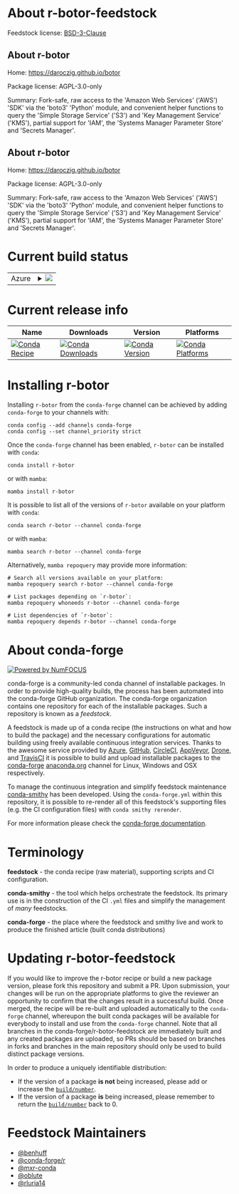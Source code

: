 About r-botor-feedstock
=======================

Feedstock license: [BSD-3-Clause](https://github.com/conda-forge/r-botor-feedstock/blob/main/LICENSE.txt)


About r-botor
-------------

Home: https://daroczig.github.io/botor

Package license: AGPL-3.0-only

Summary: Fork-safe, raw access to the 'Amazon Web Services' ('AWS') 'SDK' via the 'boto3' 'Python' module, and convenient helper functions to query the 'Simple Storage Service' ('S3') and 'Key Management Service' ('KMS'), partial support for 'IAM', the 'Systems Manager Parameter Store' and 'Secrets Manager'.

About r-botor
-------------

Home: https://daroczig.github.io/botor

Package license: AGPL-3.0-only

Summary: Fork-safe, raw access to the 'Amazon Web Services' ('AWS') 'SDK' via the 'boto3' 'Python' module, and convenient helper functions to query the 'Simple Storage Service' ('S3') and 'Key Management Service' ('KMS'), partial support for 'IAM', the 'Systems Manager Parameter Store' and 'Secrets Manager'.

Current build status
====================


<table>
    
  <tr>
    <td>Azure</td>
    <td>
      <details>
        <summary>
          <a href="https://dev.azure.com/conda-forge/feedstock-builds/_build/latest?definitionId=9053&branchName=main">
            <img src="https://dev.azure.com/conda-forge/feedstock-builds/_apis/build/status/r-botor-feedstock?branchName=main">
          </a>
        </summary>
        <table>
          <thead><tr><th>Variant</th><th>Status</th></tr></thead>
          <tbody><tr>
              <td>linux_64_r_base4.3</td>
              <td>
                <a href="https://dev.azure.com/conda-forge/feedstock-builds/_build/latest?definitionId=9053&branchName=main">
                  <img src="https://dev.azure.com/conda-forge/feedstock-builds/_apis/build/status/r-botor-feedstock?branchName=main&jobName=linux&configuration=linux%20linux_64_r_base4.3" alt="variant">
                </a>
              </td>
            </tr><tr>
              <td>linux_64_r_base4.4</td>
              <td>
                <a href="https://dev.azure.com/conda-forge/feedstock-builds/_build/latest?definitionId=9053&branchName=main">
                  <img src="https://dev.azure.com/conda-forge/feedstock-builds/_apis/build/status/r-botor-feedstock?branchName=main&jobName=linux&configuration=linux%20linux_64_r_base4.4" alt="variant">
                </a>
              </td>
            </tr><tr>
              <td>osx_64_r_base4.3</td>
              <td>
                <a href="https://dev.azure.com/conda-forge/feedstock-builds/_build/latest?definitionId=9053&branchName=main">
                  <img src="https://dev.azure.com/conda-forge/feedstock-builds/_apis/build/status/r-botor-feedstock?branchName=main&jobName=osx&configuration=osx%20osx_64_r_base4.3" alt="variant">
                </a>
              </td>
            </tr><tr>
              <td>osx_64_r_base4.4</td>
              <td>
                <a href="https://dev.azure.com/conda-forge/feedstock-builds/_build/latest?definitionId=9053&branchName=main">
                  <img src="https://dev.azure.com/conda-forge/feedstock-builds/_apis/build/status/r-botor-feedstock?branchName=main&jobName=osx&configuration=osx%20osx_64_r_base4.4" alt="variant">
                </a>
              </td>
            </tr><tr>
              <td>win_64_r_base4.3</td>
              <td>
                <a href="https://dev.azure.com/conda-forge/feedstock-builds/_build/latest?definitionId=9053&branchName=main">
                  <img src="https://dev.azure.com/conda-forge/feedstock-builds/_apis/build/status/r-botor-feedstock?branchName=main&jobName=win&configuration=win%20win_64_r_base4.3" alt="variant">
                </a>
              </td>
            </tr><tr>
              <td>win_64_r_base4.4</td>
              <td>
                <a href="https://dev.azure.com/conda-forge/feedstock-builds/_build/latest?definitionId=9053&branchName=main">
                  <img src="https://dev.azure.com/conda-forge/feedstock-builds/_apis/build/status/r-botor-feedstock?branchName=main&jobName=win&configuration=win%20win_64_r_base4.4" alt="variant">
                </a>
              </td>
            </tr>
          </tbody>
        </table>
      </details>
    </td>
  </tr>
</table>

Current release info
====================

| Name | Downloads | Version | Platforms |
| --- | --- | --- | --- |
| [![Conda Recipe](https://img.shields.io/badge/recipe-r--botor-green.svg)](https://anaconda.org/conda-forge/r-botor) | [![Conda Downloads](https://img.shields.io/conda/dn/conda-forge/r-botor.svg)](https://anaconda.org/conda-forge/r-botor) | [![Conda Version](https://img.shields.io/conda/vn/conda-forge/r-botor.svg)](https://anaconda.org/conda-forge/r-botor) | [![Conda Platforms](https://img.shields.io/conda/pn/conda-forge/r-botor.svg)](https://anaconda.org/conda-forge/r-botor) |

Installing r-botor
==================

Installing `r-botor` from the `conda-forge` channel can be achieved by adding `conda-forge` to your channels with:

```
conda config --add channels conda-forge
conda config --set channel_priority strict
```

Once the `conda-forge` channel has been enabled, `r-botor` can be installed with `conda`:

```
conda install r-botor
```

or with `mamba`:

```
mamba install r-botor
```

It is possible to list all of the versions of `r-botor` available on your platform with `conda`:

```
conda search r-botor --channel conda-forge
```

or with `mamba`:

```
mamba search r-botor --channel conda-forge
```

Alternatively, `mamba repoquery` may provide more information:

```
# Search all versions available on your platform:
mamba repoquery search r-botor --channel conda-forge

# List packages depending on `r-botor`:
mamba repoquery whoneeds r-botor --channel conda-forge

# List dependencies of `r-botor`:
mamba repoquery depends r-botor --channel conda-forge
```


About conda-forge
=================

[![Powered by
NumFOCUS](https://img.shields.io/badge/powered%20by-NumFOCUS-orange.svg?style=flat&colorA=E1523D&colorB=007D8A)](https://numfocus.org)

conda-forge is a community-led conda channel of installable packages.
In order to provide high-quality builds, the process has been automated into the
conda-forge GitHub organization. The conda-forge organization contains one repository
for each of the installable packages. Such a repository is known as a *feedstock*.

A feedstock is made up of a conda recipe (the instructions on what and how to build
the package) and the necessary configurations for automatic building using freely
available continuous integration services. Thanks to the awesome service provided by
[Azure](https://azure.microsoft.com/en-us/services/devops/), [GitHub](https://github.com/),
[CircleCI](https://circleci.com/), [AppVeyor](https://www.appveyor.com/),
[Drone](https://cloud.drone.io/welcome), and [TravisCI](https://travis-ci.com/)
it is possible to build and upload installable packages to the
[conda-forge](https://anaconda.org/conda-forge) [anaconda.org](https://anaconda.org/)
channel for Linux, Windows and OSX respectively.

To manage the continuous integration and simplify feedstock maintenance
[conda-smithy](https://github.com/conda-forge/conda-smithy) has been developed.
Using the ``conda-forge.yml`` within this repository, it is possible to re-render all of
this feedstock's supporting files (e.g. the CI configuration files) with ``conda smithy rerender``.

For more information please check the [conda-forge documentation](https://conda-forge.org/docs/).

Terminology
===========

**feedstock** - the conda recipe (raw material), supporting scripts and CI configuration.

**conda-smithy** - the tool which helps orchestrate the feedstock.
                   Its primary use is in the construction of the CI ``.yml`` files
                   and simplify the management of *many* feedstocks.

**conda-forge** - the place where the feedstock and smithy live and work to
                  produce the finished article (built conda distributions)


Updating r-botor-feedstock
==========================

If you would like to improve the r-botor recipe or build a new
package version, please fork this repository and submit a PR. Upon submission,
your changes will be run on the appropriate platforms to give the reviewer an
opportunity to confirm that the changes result in a successful build. Once
merged, the recipe will be re-built and uploaded automatically to the
`conda-forge` channel, whereupon the built conda packages will be available for
everybody to install and use from the `conda-forge` channel.
Note that all branches in the conda-forge/r-botor-feedstock are
immediately built and any created packages are uploaded, so PRs should be based
on branches in forks and branches in the main repository should only be used to
build distinct package versions.

In order to produce a uniquely identifiable distribution:
 * If the version of a package **is not** being increased, please add or increase
   the [``build/number``](https://docs.conda.io/projects/conda-build/en/latest/resources/define-metadata.html#build-number-and-string).
 * If the version of a package **is** being increased, please remember to return
   the [``build/number``](https://docs.conda.io/projects/conda-build/en/latest/resources/define-metadata.html#build-number-and-string)
   back to 0.

Feedstock Maintainers
=====================

* [@benhuff](https://github.com/benhuff/)
* [@conda-forge/r](https://github.com/conda-forge/r/)
* [@mxr-conda](https://github.com/mxr-conda/)
* [@oblute](https://github.com/oblute/)
* [@rluria14](https://github.com/rluria14/)

